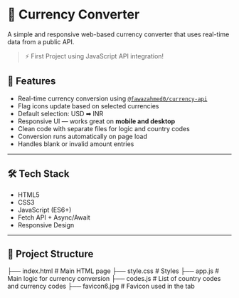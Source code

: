 # 💱 Currency Converter

A simple and responsive web-based currency converter that uses real-time data from a public API.

> ⚡ First Project using JavaScript API integration!

## 🚀 Features

- Real-time currency conversion using [`@fawazahmed0/currency-api`](https://github.com/fawazahmed0/currency-api)
- Flag icons update based on selected currencies
- Default selection: USD ➡ INR
- Responsive UI — works great on **mobile and desktop**
- Clean code with separate files for logic and country codes
- Conversion runs automatically on page load
- Handles blank or invalid amount entries

---

## 🛠 Tech Stack

- HTML5
- CSS3
- JavaScript (ES6+)
- Fetch API + Async/Await
- Responsive Design

---

## 📁 Project Structure
├── index.html # Main HTML page
├── style.css # Styles
├── app.js # Main logic for currency conversion
├── codes.js # List of country codes and currency codes
├── favicon6.jpg # Favicon used in the tab 

